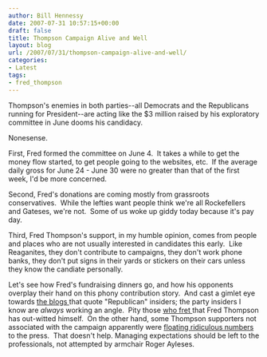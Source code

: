 ```yaml
---
author: Bill Hennessy
date: 2007-07-31 10:57:15+00:00
draft: false
title: Thompson Campaign Alive and Well
layout: blog
url: /2007/07/31/thompson-campaign-alive-and-well/
categories:
- Latest
tags:
- fred_thompson
---
```


Thompson's enemies in both parties--all Democrats and the Republicans running for President--are acting like the $3 million raised by his exploratory committee in June dooms his candidacy.

Nonesense.

First, Fred formed the committee on June 4.  It takes a while to get the money flow started, to get people going to the websites, etc.  If the average daily gross for June 24 - June 30 were no greater than that of the first week, I'd be more concerned.

Second, Fred's donations are coming mostly from grassroots conservatives.  While the lefties want people think we're all Rockefellers and Gateses, we're not.  Some of us woke up giddy today because it's pay day. 

Third, Fred Thompson's support, in my humble opinion, comes from people and places who are not usually interested in candidates this early.  Like Reaganites, they don't contribute to campaigns, they don't work phone banks, they don't put signs in their yards or stickers on their cars unless they know the candiate personally. 

Let's see how Fred's fundraising dinners go, and how his opponents overplay their hand on this phony contribution story.  And cast a gimlet eye towards [the blogs ](https://www.politico.com/news/stories/0707/5156.html)that quote "Republican" insiders; the party insiders I know are _always_ working an angle.  Pity those [who fret ](https://www.for-president.us/thompson%e2%80%99s-fundraising-numbers-are-a-self-trap.html)that Fred Thompson has out-witted himself.  On the other hand, some Thompson supporters not associated with the campaign apparently were [floating ridiculous numbers ](https://www.humanevents.com/article.php?id=21677)to the press.  That doesn't help. Managing expectations should be left to the professionals, not attempted by armchair Roger Ayleses.
